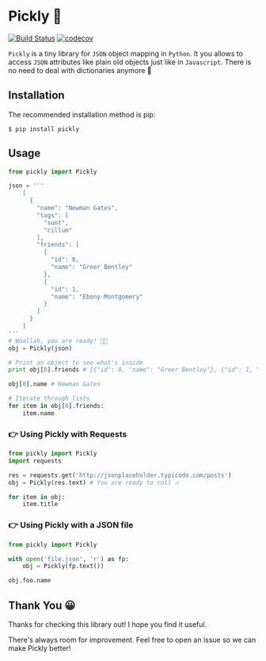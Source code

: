 # Pickly :cactus:
[![Build Status](https://travis-ci.org/itsnauman/pickly.svg?branch=master)](https://travis-ci.org/itsnauman/pickly)
[![codecov](https://codecov.io/gh/itsnauman/pickly/branch/master/graph/badge.svg)](https://codecov.io/gh/itsnauman/pickly)

`Pickly` is a tiny library for `JSON` object mapping in `Python`. It you allows to access `JSON` attributes like plain old objects just like in `Javascript`. There is no need to deal with dictionaries anymore 🎉

## Installation 
The recommended installation method is pip:
```
$ pip install pickly 
```

## Usage
```python
from pickly import Pickly

json = '''
    [
      {
        "name": "Newman Gates",
        "tags": [
          "sunt",
          "cillum"
        ],
        "friends": [
          {
            "id": 0,
            "name": "Greer Bentley"
          },
          {
            "id": 1,
            "name": "Ebony Montgomery"
          }
        ]
      }
    ]
'''
# Woallah, you are ready! 🎉🍰
obj = Pickly(json)

# Print an object to see what's inside
print obj[0].friends # [{"id": 0, "name": "Greer Bentley"}, {"id": 1, "name": "Ebony Montgomery"}]

obj[0].name # Newman Gates

# Iterate through lists
for item in obj[0].friends:
    item.name
```
### 👉 Using Pickly with Requests
```python
from pickly import Pickly
import requests

res = requests.get('http://jsonplaceholder.typicode.com/posts')
obj = Pickly(res.text) # You are ready to roll 🔥

for item in obj:
    item.title
```

### 👉 Using Pickly with a JSON file
```python
from pickly import Pickly

with open('file.json', 'r') as fp:
    obj = Pickly(fp.text())

obj.foo.name
```

## Thank You 😀
Thanks for checking this library out! I hope you find it useful.

There's always room for improvement. Feel free to open an issue so we can make Pickly better!
